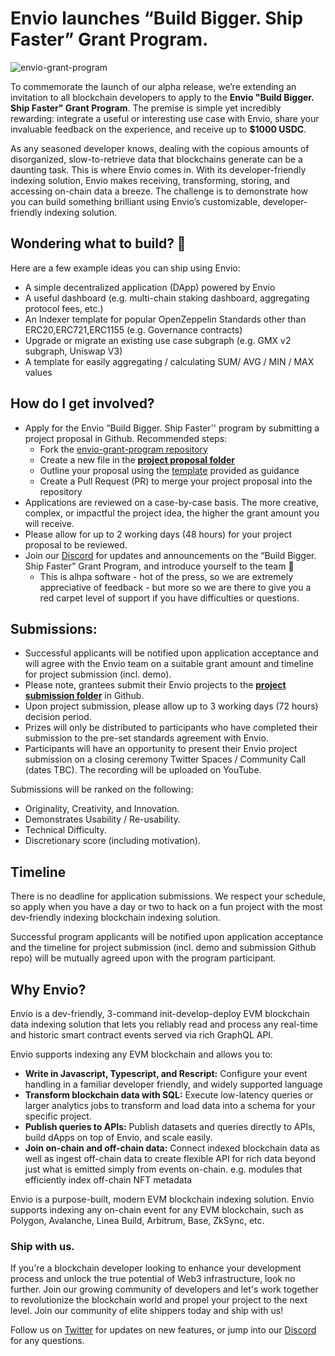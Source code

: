 # Envio launches “Build Bigger. Ship Faster” Grant Program.

![envio-grant-program](https://github.com/Float-Capital/envio-grant-program/assets/102967165/b3b92cef-3939-4c1d-b383-78d042f309f2)

To commemorate the launch of our alpha release, we’re extending an invitation to all blockchain developers to apply to the **Envio "Build Bigger. Ship Faster" Grant Program**. The premise is simple yet incredibly rewarding: integrate a useful or interesting use case with Envio, share your invaluable feedback on the experience, and receive up to **$1000 USDC**.

As any seasoned developer knows, dealing with the copious amounts of disorganized, slow-to-retrieve data that blockchains generate can be a daunting task. This is where Envio comes in. With its developer-friendly indexing solution, Envio makes receiving, transforming, storing, and accessing on-chain data a breeze. The challenge is to demonstrate how you can build something brilliant using Envio’s customizable, developer-friendly indexing solution. 

## Wondering what to build? 👀

Here are a few example ideas you can ship using Envio:

- A simple decentralized application (DApp) powered by Envio
- A useful dashboard (e.g. multi-chain staking dashboard, aggregating protocol fees, etc.)
- An Indexer template for popular OpenZeppelin Standards other than ERC20,ERC721,ERC1155 (e.g. Governance contracts)
- Upgrade or migrate an existing use case subgraph (e.g. GMX v2 subgraph, Uniswap V3)
- A template for easily aggregating / calculating SUM/ AVG / MIN / MAX values

## How do I get involved?

- Apply for the Envio “Build Bigger. Ship Faster'' program [](https://forms.gle/jBBUxLVmCUafXxRh7)by submitting a project proposal in Github. Recommended steps:
    - Fork the [envio-grant-program repository](https://github.com/Float-Capital/envio-grant-program/tree/main)
    - Create a new file in the **[project proposal folder](https://github.com/Float-Capital/envio-grant-program/edit/main/project%20proposals/)**
    - Outline your proposal using the [template](https://github.com/Float-Capital/envio-grant-program/blob/main/project%20proposals/proposal%20template) provided as guidance
    - Create a Pull Request (PR) to merge your project proposal into the repository
- Applications are reviewed on a case-by-case basis. The more creative, complex, or impactful the project idea, the higher the grant amount you will receive.
- Please allow for up to 2 working days (48 hours) for your project proposal to be reviewed.
- Join our [Discord](https://discord.gg/mZHNWgNCAc) for updates and announcements on the “Build Bigger. Ship Faster” Grant Program, and introduce yourself to the team 👋
    - This is alhpa software - hot of the press, so we are extremely appreciative of feedback - but more so we are there to give you a red carpet level of support if you have difficulties or questions.

## Submissions:

- Successful applicants will be notified upon application acceptance and will agree with the Envio team on a suitable grant amount and timeline for project submission (incl. demo).
- Please note, grantees submit their Envio projects to the **[project submission folder](https://github.com/Float-Capital/envio-grant-program/tree/main/project%20submissions)** in Github.
- Upon project submission, please allow up to 3 working days (72 hours) decision period.
- Prizes will only be distributed to participants who have completed their submission to the pre-set standards agreement with Envio.
- Participants will have an opportunity to present their Envio project submission on a closing ceremony Twitter Spaces / Community Call (dates TBC). The recording will be uploaded on YouTube.

Submissions will be ranked on the following:

- Originality, Creativity, and Innovation.
- Demonstrates Usability / Re-usability.
- Technical Difficulty.
- Discretionary score (including motivation).

## Timeline

There is no deadline for application submissions. We respect your schedule, so apply when you have a day or two to hack on a fun project with the most dev-friendly indexing blockchain indexing solution.

Successful program applicants will be notified upon application acceptance and the timeline for project submission (incl. demo and submission Github repo) will be mutually agreed upon with the program participant.

## Why Envio?

Envio is a dev-friendly, 3-command init-develop-deploy EVM blockchain data indexing solution that lets you reliably read and process any real-time and historic smart contract events served via rich GraphQL API.

Envio supports indexing any EVM blockchain and allows you to:

- **Write in Javascript, Typescript, and Rescript:** Configure your event handling in a familiar developer friendly, and widely supported language
- **Transform blockchain data with SQL:** Execute low-latency queries or larger analytics jobs to transform and load data into a schema for your specific project.
- **Publish queries to APIs:** Publish datasets and queries directly to APIs, build dApps on top of Envio, and scale easily.
- **Join on-chain and off-chain data:** Connect indexed blockchain data as well as ingest off-chain data to create flexible API for rich data beyond just what is emitted simply from events on-chain. e.g. modules that efficiently index off-chain NFT metadata

Envio is a purpose-built, modern EVM blockchain indexing solution. Envio supports indexing any on-chain event for any EVM blockchain, such as Polygon, Avalanche, Linea Build, Arbitrum, Base, ZkSync, etc.

### **Ship with us.**

If you're a blockchain developer looking to enhance your development process and unlock the true potential of Web3 infrastructure, look no further. Join our growing community of developers and let's work together to revolutionize the blockchain world and propel your project to the next level. Join our community of elite shippers today and ship with us!

Follow us on [Twitter](https://twitter.com/envio_indexer) for updates on new features, or jump into our [Discord](https://discord.gg/mZHNWgNCAc) for any questions.
